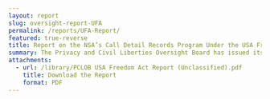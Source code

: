 ```yaml
---
layout: report
slug: oversight-report-UFA
permalink: /reports/UFA-Report/
featured: true-reverse
title: Report on the NSA’s Call Detail Records Program Under the USA Freedom Act.
summary: The Privacy and Civil Liberties Oversight Board has issued its oversight report on the government’s operation of the call detail records (CDR) program under the USA Freedom Act.   
attachments:
  - url: /library/PCLOB USA Freedom Act Report (Unclassified).pdf
    title: Download the Report
    format: PDF
---
```

